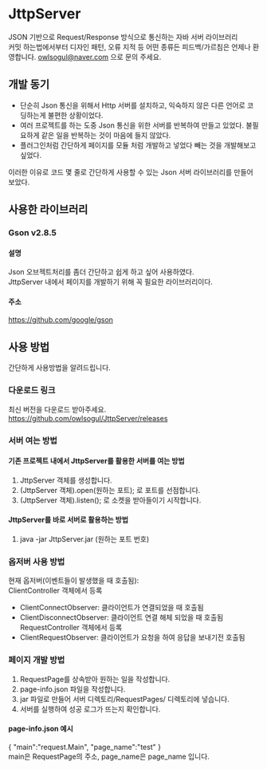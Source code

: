 # JttpServer
JSON 기반으로 Request/Response 방식으로 통신하는 자바 서버 라이브러리<br>
커밋 하는법에서부터 디자인 패턴, 오류 지적 등 어떤 종류든 피드백/가르침은 언제나 환영합니다. owlsogul@naver.com 으로 문의 주세요.

## 개발 동기
- 단순히 Json 통신을 위해서 Http 서버를 설치하고, 익숙하지 않은 다른 언어로 코딩하는게 불편한 상황이었다.
- 여러 프로젝트를 하는 도중 Json 통신을 위한 서버를 반복하여 만들고 있었다. 불필요하게 같은 일을 반복하는 것이 마음에 들지 않았다.
- 플러그인처럼 간단하게 페이지를 모듈 처럼 개발하고 넣었다 빼는 것을 개발해보고 싶었다.

이러한 이유로 코드 몇 줄로 간단하게 사용할 수 있는 Json 서버 라이브러리를 만들어보았다.

## 사용한 라이브러리
### Gson v2.8.5
#### 설명
Json 오브젝트처리를 좀더 간단하고 쉽게 하고 싶어 사용하였다.<br>
JttpServer 내에서 페이지를 개발하기 위해 꼭 필요한 라이브러리이다.
#### 주소
https://github.com/google/gson

## 사용 방법
간단하게 사용방법을 알려드립니다.
### 다운로드 링크
최신 버전을 다운로드 받아주세요.<br>
https://github.com/owlsogul/JttpServer/releases


### 서버 여는 방법
#### 기존 프로젝트 내에서 JttpServer를 활용한 서버를 여는 방법
1. JttpServer 객체를 생성합니다.
2. (JttpServer 객체).open(원하는 포트); 로 포트를 선점합니다.
3. (JttpServer 객체).listen(); 로 소켓을 받아들이기 시작합니다.

#### JttpServer를 바로 서버로 활용하는 방법
1. java -jar JttpServer.jar (원하는 포트 번호)


### 옵저버 사용 방법
현재 옵저버(이벤트들이 발생했을 때 호출됨):<br>
ClientController 객체에서 등록
- ClientConnectObserver: 클라이언트가 연결되었을 때 호출됨
- ClientDisconnectObserver: 클라이언트 연결 해체 되었을 때 호출됨
RequestController 객체에서 등록
- ClientRequestObserver: 클라이언트가 요청을 하여 응답을 보내기전 호출됨

### 페이지 개발 방법
1. RequestPage를 상속받아 원하는 일을 작성합니다.
2. page-info.json 파일을 작성합니다.
3. jar 파일로 만들어 서버 디렉토리/RequestPages/ 디렉토리에 넣습니다.
4. 서버를 실행하여 성공 로그가 뜨는지 확인합니다.
#### page-info.json 예시
{
	"main":"request.Main",
	"page_name":"test"
}<br>
main은 RequestPage의 주소, page_name은 page_name 입니다.<br>



